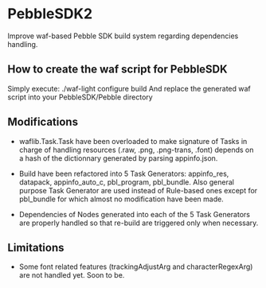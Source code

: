 PebbleSDK2
==========

Improve waf-based Pebble SDK build system regarding dependencies handling.

How to create the waf script for PebbleSDK
-------------------------------------------
Simply execute:
./waf-light configure build
And replace the generated waf script into your PebbleSDK/Pebble directory

Modifications
-------------

- waflib.Task.Task have been overloaded to make signature of Tasks in charge of handling resources (.raw, .png, .png-trans, .font) depends on a hash of the dictionnary generated by parsing appinfo.json.

- Build have been refactored into 5 Task Generators: appinfo_res, datapack, appinfo_auto_c, pbl_program, pbl_bundle. Also general purpose Task Generator are used instead of Rule-based ones except for pbl_bundle for which almost no modification have been made.

- Dependencies of Nodes generated into each of the 5 Task Generators are properly handled so that re-build are triggered only when necessary.

Limitations
-------------

- Some font related features (trackingAdjustArg and characterRegexArg) are not handled yet. Soon to be.
